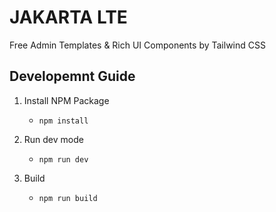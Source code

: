 JAKARTA LTE 
============================
Free Admin Templates & Rich UI Components by Tailwind CSS


## Developemnt Guide
1. Install NPM Package
    - ```npm install```

2. Run dev mode
    - ```npm run dev```

3. Build
    - ```npm run build```

